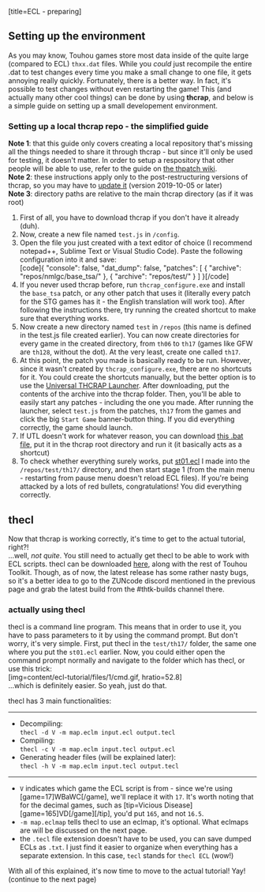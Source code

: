 [title=ECL - preparing]
## Setting up the environment
As you may know, Touhou games store most data inside of the quite large (compared to ECL) `thxx.dat` files. While you *could* just recompile the entire .dat to test changes every time you make a small change to one file, it gets annoying really quickly. Fortunately, there is a better way. In fact, it's possible to test changes without even restarting the game! This (and actually many other cool things) can be done by using **thcrap**, and below is a simple guide on setting up a small developement environment.

### Setting up a local thcrap repo - the simplified guide
**Note 1**: that this guide only covers creating a local repository that's missing all the things needed to share it through thcrap - but since it'll only be used for testing, it doesn't matter. In order to setup a respository that other people will be able to use, refer to the guide on [the thpatch wiki](https://www.thpatch.net/wiki/Touhou_Patch_Center:Servers#Building_your_own_patch_server).  
**Note 2**: these instructions apply only to the post-restructuring versions of thcrap, so you may have to [update it](https://github.com/thpatch/thcrap/releases) (version 2019-10-05 or later)  
**Note 3**: directory paths are relative to the main thcrap directory (as if it was root)  
1. First of all, you have to download thcrap if you don't have it already (duh).  
2. Now, create a new file named `test.js` in `/config`.
3. Open the file you just created with a text editor of choice (I recommend notepad++, Sublime Text or Visual Studio Code). Paste the following configuration into it and save:  
[code]{
  "console": false,
  "dat_dump": false,
  "patches": [
    {
      "archive": "repos/nmlgc/base_tsa/"
    },
    {
      "archive": "repos/test/"
    }
  ]
}[/code]
4. If you never used thcrap before, run `thcrap_configure.exe` and install the `base_tsa` patch, or any other patch that uses it (literally every patch for the STG games has it - the English translation will work too). After following the instructions there, try running the created shortcut to make sure that everything works. 
5. Now create a new directory named `test` in `/repos` (this name is defined in the test.js file created earlier). You can now create directories for every game in the created directory, from `th06` to `th17` (games like GFW are `th128`, without the dot). At the very least, create one called `th17`.
6. At this point, the patch you made is basically ready to be run. However, since it wasn't created by `thcrap_configure.exe`, there are no shortcuts for it. You could create the shortcuts manually, but the better option is to use the [Universal THCRAP Launcher](https://github.com/Tudi20/Universal-THCRAP-Launcher/releases). After downloading, put the contents of the archive into the thcrap folder. Then, you'll be able to easily start any patches - including the one you made. After running the launcher, select `test.js` from the patches, `th17` from the games and click the big `Start Game` banner-button thing. If you did everything correctly, the game should launch.
7. If UTL doesn't work for whatever reason, you can download [this .bat file](content/ecl-tutorial/files/1/Run%20test%20repo.bat), put it in the thcrap root directory and run it (it basically acts as a shortcut)
8. To check whether everything surely works, put [st01.ecl](content/ecl-tutorial/files/1/st01.ecl) I made into the `/repos/test/th17/` directory, and then start stage 1 (from the main menu - restarting from pause menu doesn't reload ECL files). If you're being attacked by a lots of red bullets, congratulations! You did everything correctly.  

## thecl

Now that thcrap is working correctly, it's time to get to the actual tutorial, right?!  
\.\.\.well, *not quite*. You still need to actually get thecl to be able to work with ECL scripts. thecl can be downloaded [here](https://github.com/thpatch/thtk/releases), along with the rest of Touhou Toolkit. Though, as of now, the latest release has some rather nasty bugs, so it's a better idea to go to the ZUNcode discord mentioned in the previous page and grab the latest build from the #thtk-builds channel there.

### actually using thecl
thecl is a command line program. This means that in order to use it, you have to pass parameters to it by using the command prompt. But don't worry, it's very simple. First, put thecl in the `test/th17/` folder, the same one where you put the `st01.ecl` earlier. Now, you could either open the command prompt normally and navigate to the folder which has thecl, or use this trick:  
[img=content/ecl-tutorial/files/1/cmd.gif, hratio=52.8]  
\.\.\.which is definitely easier. So yeah, just do that.  
  
thecl has 3 main functionalities:  
_____________________________  
- Decompiling:  
`thecl -d V -m map.eclm input.ecl output.tecl`  
- Compiling:  
`thecl -c V -m map.eclm input.tecl output.ecl`  
- Generating header files (will be explained later):  
`thecl -h V -m map.eclm input.tecl output.tecl`
_____________________________  
  
- `V` indicates which game the ECL script is from - since we're using [game=17]WBaWC[/game], we'll replace it with `17`. It's worth noting that for the decimal games, such as [tip=Vicious Disease][game=165]VD[/game][/tip], you'd put `165`, and not `16.5`.  
- `-m map.eclmap` tells thecl to use an eclmap, it's optional. What eclmaps are will be discussed on the next page.
- the `.tecl` file extension doesn't have to be used, you can save dumped ECLs as `.txt`. I just find it easier to organize when everything has a separate extension. In this case, `tecl` stands for `thecl ECL` (wow!)  
  
With all of this explained, it's now time to move to the actual tutorial! Yay!  
(continue to the next page)
